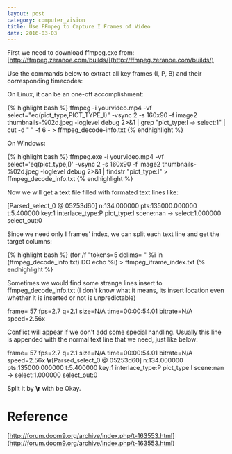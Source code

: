 ```yaml
---
layout: post
category: computer_vision
title: Use FFmpeg to Capture I Frames of Video
date: 2016-03-03
---
```


First we need to download ffmpeg.exe from: [http://ffmpeg.zeranoe.com/builds/](http://ffmpeg.zeranoe.com/builds/)

Use the commands below to extract all key frames (I, P, B) and their corresponding timecodes:

On Linux, it can be an one-off accomplishment:

{% highlight bash %}
ffmpeg -i yourvideo.mp4 -vf select="eq(pict_type\,PICT_TYPE_I)" -vsync 2 -s 160x90 -f image2 thumbnails-%02d.jpeg -loglevel debug 2>&1 | grep "pict_type:I -> select:1" | cut -d " " -f 6 - > ffmpeg_decode-info.txt
{% endhighlight %}

On Windows:

{% highlight bash %}
ffmpeg.exe -i yourvideo.mp4 -vf select='eq(pict_type\,I)' -vsync 2 -s 160x90 -f image2 thumbnails-%02d.jpeg -loglevel debug 2>&1 | findstr "pict_type:I" > ffmpeg_decode_info.txt
{% endhighlight %}

Now we will get a text file filled with formated text lines like:

\[Parsed_select_0 @ 05253d60\] n:134.000000 pts:135000.000000 t:5.400000 key:1 interlace_type:P pict_type:I scene:nan -> select:1.000000 select_out:0

Since we need only I frames' index, we can split each text line and get the target columns:

{% highlight bash %}
(for /f "tokens=5 delims= " %i in (ffmpeg_decode_info.txt) DO echo %i) > ffmpeg_iframe_index.txt
{% endhighlight %}

Sometimes we would find some strange lines insert to ffmpeg_decode_info.txt 
(I don't know what it means, its insert location even whether it is inserted or not is unpredictable)

frame=   57 fps=2.7 q=2.1 size=N/A time=00:00:54.01 bitrate=N/A speed=2.56x   

Conflict will appear if we don't add some special handling. 
Usually this line is appended with the normal text line that we need, just like below:

frame=   57 fps=2.7 q=2.1 size=N/A time=00:00:54.01 bitrate=N/A speed=2.56x   **\r**\[Parsed_select_0 @ 05253d60\] n:134.000000 pts:135000.000000 t:5.400000 key:1 interlace_type:P pict_type:I scene:nan -> select:1.000000 select_out:0

Split it by **\r** with be Okay.

# Reference

[http://forum.doom9.org/archive/index.php/t-163553.html](http://forum.doom9.org/archive/index.php/t-163553.html)